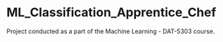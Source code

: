 # ML_Classification_Apprentice_Chef
Project conducted as a part of the Machine Learning - DAT-5303 course. 
